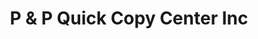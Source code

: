 ---
title: "P & P Quick Copy Center Inc"
url: /new-windsor/p-and-p-quick-copy-center-inc/
shop: copyshop
---